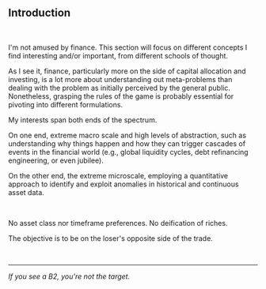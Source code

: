 ## Introduction

<br>

I'm not amused by finance. This section will focus on different concepts I find interesting and/or important, from different schools of thought.


As I see it, finance, particularly more on the side of capital allocation and investing, is a lot more about understanding out meta-problems than dealing with the problem as initially perceived by the general public. Nonetheless, grasping the rules of the game is probably essential for pivoting into different formulations.

My interests span both ends of the spectrum. 

On one end, extreme macro scale and high levels of abstraction, such as understanding why things happen and how they can trigger cascades of events in the financial world (e.g., global liquidity cycles, debt refinancing engineering, or even jubilee). 

On the other end, the extreme microscale, employing a quantitative approach to identify and exploit anomalies in historical and continuous asset data.

<br>

No asset class nor timeframe preferences. No deification of riches. 

The objective is to be on the loser's opposite side of the trade. 

<br>

___

*If you see a B2, you're not the target.*